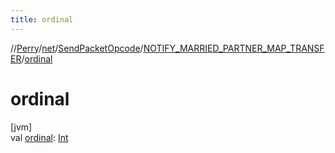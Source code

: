 ```yaml
---
title: ordinal
---
```

//[Perry](../../../../index.html)/[net](../../index.html)/[SendPacketOpcode](../index.html)/[NOTIFY_MARRIED_PARTNER_MAP_TRANSFER](index.html)/[ordinal](ordinal.html)



# ordinal



[jvm]\
val [ordinal](ordinal.html): [Int](https://kotlinlang.org/api/latest/jvm/stdlib/kotlin/-int/index.html)




